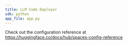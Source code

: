 ```yaml
---
title: LLM Code Deployer
sdk: python
app_file: app.py
---
```


Check out the configuration reference at https://huggingface.co/docs/hub/spaces-config-reference